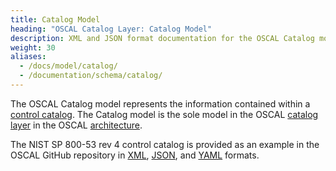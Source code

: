```yaml
---
title: Catalog Model
heading: "OSCAL Catalog Layer: Catalog Model"
description: XML and JSON format documentation for the OSCAL Catalog model, which models a [control catalog](/learnmore/architecture/catalog/).
weight: 30
aliases:
  - /docs/model/catalog/
  - /documentation/schema/catalog/
---
```


The OSCAL Catalog model represents the information contained within a [control catalog](/learnmore/architecture/catalog/). The Catalog model is the sole model in the OSCAL [catalog layer](../) in the OSCAL [architecture](/learnmore/architecture/).

The NIST SP 800-53 rev 4 control catalog is provided as an example in the OSCAL GitHub repository in [XML](https://github.com/usnistgov/OSCAL/blob/master/content/nist.gov/SP800-53/rev4/xml/NIST_SP-800-53_rev4_catalog.xml), [JSON](https://github.com/usnistgov/OSCAL/blob/master/content/nist.gov/SP800-53/rev4/json/NIST_SP-800-53_rev4_catalog.json), and [YAML](https://github.com/usnistgov/OSCAL/blob/master/content/nist.gov/SP800-53/rev4/yaml/NIST_SP-800-53_rev4_catalog.yaml) formats.
